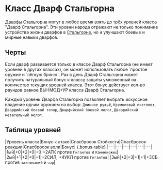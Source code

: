 # Класс Дварф Стальгорна

<plate type="class" name="Дварф Стальгорна" subtype="Класс" img="dwarves.png"
hitdice="d8" sp1="2+ИНТМОДx4" sp="2+ИНТМОД" skills="Оценка, Карабканье, Изготовление, Концентрация, Слух, Поиск, Проницательность, Внимание">
[Дварфы Стальгорна](../dwarfes.md) могут в любое время взять до трёх уровней класса "Дварф Стальгорна". Эти уровни народа отражают не только понимание устройства жизни дварфов в [Стальгорне](../../geography/kazmodan.md#Стальгорн-город-население-20-000), но и улучшают боевые и мирные навыки дварфов.
</plate>

## Черты

<plate name="Владение снаряжением" subtype="Черта" img="weaponsmith.png">
  Если дварф развивается только в классе Дварф Стальгорна (не имеет уровней в других классах), он может использовать любое `простое` оружие и `лёгкую броню`.
</plate>

<plate name="Каменная форма" subtype="Черта" img="stoneform.png" stats="+2НКЗ">
  Раз в день Дварф Стальгорна может получить натуральный бонус к классу защиты умноженный на количество текущих уровней класса. Этот бонус действует кол-во раундов равное ВЫНМОД+УР класса Дварф Стальгорна.
</plate>

<plate name="Бонусное владение оружием" subtype="Черта" img="weaponspec.png">

  Каждый уровень Дварфа Стальгорна позволяет выбрать искуссное владение одним оружием на выбор: `Длинное ружьё`, `Кремниевый пистолет`, `Дварфийский боевой топор`, `Дварфийский боевой молот`, `Дварфийский метательный молот`.
</plate>

## Таблица уровней

|Уровень класса|Бонус к атаке|Спасбросок Стойкости|Спасбросок реакции|Спасбросок воли|Бонус| {.bonus-table}
|---|---|---|---|---|---|
|1ый|+0|+2|+0|+0|+2АТК против `Гигантов` и `Камнекожих`|
|2ый|+1|+2|+0|+1|+2СИЛ, +4УКЛ против `Гигантов`|
|3ый|+2|+3|+1|+1|+3СБ против `заклинаний` и `чар`|